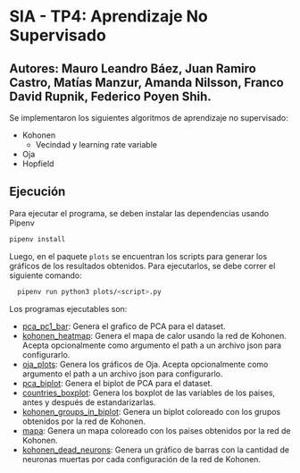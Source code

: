 # SIA - TP4: Aprendizaje No Supervisado

Autores: Mauro Leandro Báez, Juan Ramiro Castro, Matías Manzur, Amanda Nilsson, Franco David Rupnik, Federico Poyen Shih.
---

Se implementaron los siguientes algoritmos de aprendizaje no supervisado:
 - Kohonen
   - Vecindad y learning rate variable
 - Oja
 - Hopfield

## Ejecución

Para ejecutar el programa, se deben instalar las dependencias usando Pipenv

```bash
pipenv install
```

Luego, en el paquete `plots` se encuentran los scripts para generar los gráficos de los resultados obtenidos. Para ejecutarlos, se debe correr el siguiente comando:

```bash
  pipenv run python3 plots/<script>.py
```

Los programas ejecutables son:
 - [pca_pc1_bar](plots/pca_pc1_bar.py): Genera el grafico de PCA para el dataset.
 - [kohonen_heatmap](plots/kohonen_heatmap.py): Genera el mapa de calor usando la red de Kohonen. Acepta opcionalmente como argumento el path a un archivo json para configurarlo. 
 - [oja_plots](plots/oja_plots.py): Genera los gráficos de Oja. Acepta opcionalmente como argumento el path a un archivo json para configurarlo.
 - [pca_biplot](plots/pca_biplot.py): Genera el biplot de PCA para el dataset.
 - [countries_boxplot](plots/countries_boxplot.py): Genera los boxplot de las variables de los paises, antes y después de estandarizarlas.
 - [kohonen_groups_in_biplot](plots/kohonen_groups_in_biplot): Genera un biplot coloreado con los grupos obtenidos por la red de Kohonen.
 - [mapa](plots/mapa.py): Genera un mapa coloreado con los paises obtenidos por la red de Kohonen.
 - [kohonen_dead_neurons](plots/kohonen_dead_neurons.py): Genera un gráfico de barras con la cantidad de neuronas muertas por cada configuración de la red de Kohonen.

